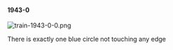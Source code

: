 #### 1943-0
![train-1943-0-0.png](https://github.com/lil-lab/nlvr/raw/master/nlvr/train/images/78/train-1943-0-0.png "train-1943-0-0.png")

There is exactly one blue circle not touching any edge